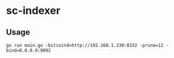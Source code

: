 # sc-indexer

## Usage
```
go run main.go -bitcoind=http://192.168.1.230:8332 -prune=12 -bind=0.0.0.0:9092
```